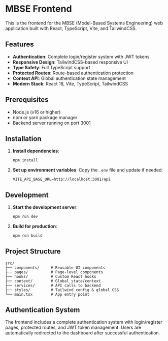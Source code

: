 # MBSE Frontend

This is the frontend for the MBSE (Model-Based Systems Engineering) web application built with React, TypeScript, Vite, and TailwindCSS.

## Features

- **Authentication**: Complete login/register system with JWT tokens
- **Responsive Design**: TailwindCSS-based responsive UI
- **Type Safety**: Full TypeScript support
- **Protected Routes**: Route-based authentication protection
- **Context API**: Global authentication state management
- **Modern Stack**: React 18, Vite, TypeScript, TailwindCSS

## Prerequisites

- Node.js (v16 or higher)
- npm or yarn package manager
- Backend server running on port 3001

## Installation

1. **Install dependencies**:
   ```bash
   npm install
   ```

2. **Set up environment variables**:
   Copy the `.env` file and update if needed:
   ```env
   VITE_API_BASE_URL=http://localhost:3001/api
   ```

## Development

1. **Start the development server**:
   ```bash
   npm run dev
   ```

2. **Build for production**:
   ```bash
   npm run build
   ```

## Project Structure

```
src/
├── components/     # Reusable UI components
├── pages/          # Page-level components
├── hooks/          # Custom React hooks
├── context/        # Global state/context
├── services/       # API calls to backend
├── styles/         # Tailwind config & global CSS
└── main.tsx        # App entry point
```

## Authentication System

The frontend includes a complete authentication system with login/register pages, protected routes, and JWT token management. Users are automatically redirected to the dashboard after successful authentication.
